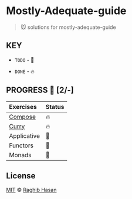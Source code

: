 # Mostly-Adequate-guide
> 🐭  solutions for mostly-adequate-guide

## KEY

* `TODO` - 🚧

* `DONE` - 🔥

## PROGRESS 🚀 [2/-]

|  Exercises      |     Status     |
| :-------------  | :------------- |
| [Compose](./solutions/compose/index.js) | 🔥 |
| [Curry](./solutions/curry/index.js) | 🔥 |
| Applicative | 🚧 |
| Functors | 🚧 |
| Monads | 🚧 |

## License
[MIT](./license) © [Raghib Hasan](http://raghibm.com/)